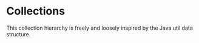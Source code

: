 # Collections

This collection hierarchy is freely and loosely inspired by the Java util data structure.
